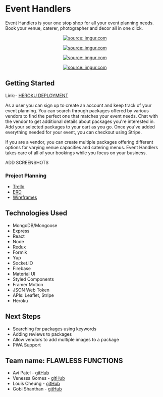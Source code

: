 # Event Handlers

Event Handlers is your one stop shop for all your event planning needs. Book your venue, caterer, photographer and decor all in one click.

											
<p align="center" width="100%">
   <a href="https://i.imgur.com/4EmAnOe.png"><img src="https://i.imgur.com/4EmAnOe.png" title="source: imgur.com" /></a>
</p>


<p align="center" width="100%">
<a href="https://i.imgur.com/nJ3p1Zo.png"><img src="https://i.imgur.com/nJ3p1Zo.png" title="source: imgur.com" /></a>
</p>

<p align="center" width="100%">
<a href="https://i.imgur.com/5Oxz0C0.png"><img src="https://i.imgur.com/5Oxz0C0.png" title="source: imgur.com" /></a>
</p>


<p align="center" width="100%">
<a href="https://i.imgur.com/k8lN0pq.png"><img src="https://i.imgur.com/k8lN0pq.png" title="source: imgur.com" /></a>
</p>



## Getting Started

Link:- [HEROKU DEPLOYMENT](https://eventhandlers7.herokuapp.com/)

As a user you can sign up to create an account and keep track of your event planning. You can search through packages offered by various vendors to find the perfect one that matches your event needs. Chat with the vendor to get additional details about packages you're interested in. Add your selected packages to your cart as you go. Once you've added everything needed for your event, you can checkout using Stripe.

If you are a vendor, you can create multiple packages offering different options for varying venue capacities and catering menus. Event Handlers takes care of all of your bookings while you focus on your business.

ADD SCREENSHOTS

### Project Planning

- [Trello](https://trello.com/b/dEpoDYlZ/project-4-party-app)
- [ERD](https://lucid.app/lucidchart/09b43e34-e726-4943-ac1b-ff96e594ba1c/edit?invitationId=inv_75a95828-cc10-4be5-86a5-1bbfbb9b2e40&referringApp=slack&page=0_0#)
- [Wireframes](https://www.figma.com/file/oZZbXwXHre1S6jrU04Pgi1/Project-4--Event-Handlers?node-id=0%3A1)

## Technologies Used

- MongoDB/Mongoose
- Express
- React
- Node
- Redux
- Formik
- Yup
- Socket.IO
- Firebase
- Material UI
- Styled Components
- Framer Motion
- JSON Web Token
- APIs: Leaflet, Stripe
- Heroku

## Next Steps

- Searching for packages using keywords
- Adding reviews to packages
- Allow vendors to add multiple images to a package
- PWA Support


## Team name: FLAWLESS FUNCTIONS 

- Avi Patel - [gitHub](https://github.com/patel-avi)
- Venessa Gomes  - [gitHub](https://github.com/Venessagomes)
- Louis Cheung - [gitHub](https://github.com/louischeung1990)
- Gobi Shanthan - [gitHub](https://github.com/GobiShanthan)